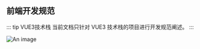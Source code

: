 ## 前端开发规范
::: tip VUE3技术栈
当前文档只针对 VUE3 技术栈的项目进行开发规范阐述。
:::

![An image](/images/prev/dev_standard.png)